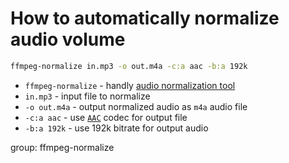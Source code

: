 # How to automatically normalize audio volume

```bash
ffmpeg-normalize in.mp3 -o out.m4a -c:a aac -b:a 192k
```

- `ffmpeg-normalize` - handly [audio normalization tool](/ffmpeg/how-to-install-ffmpeg-normalize-on-ubuntu-ubuntuversion)
- `in.mp3` - input file to normalize
- `-o out.m4a` - output normalized audio as `m4a` audio file
- `-c:a aac` - use [`AAC`](/ffmpeg/how-to-set-audio-quality-for-aac) codec for output file
- `-b:a 192k` - use 192k bitrate for output audio

group: ffmpeg-normalize


